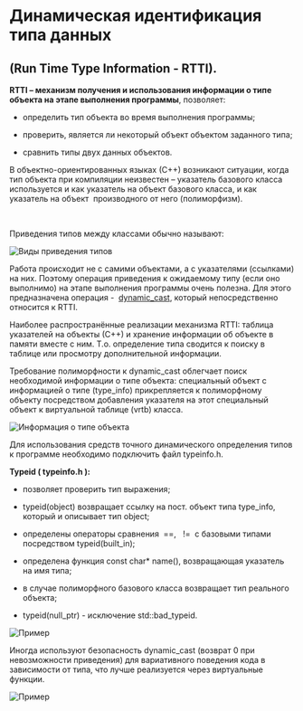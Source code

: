 ﻿---
date: '2019-03-18 20:58:18 +0300'
layout: post
categories: jekyll update
---

Динамическая идентификация типа данных
======================================

(Run Time Type Information - RTTI).
-----------------------------------

**RTTI – механизм получения и использования информации о типе объекта на этапе
выполнения программы**, позволяет:

-   определить тип объекта во время выполнения программы;

-   проверить, является ли некоторый объект объектом заданного типа;

-   сравнить типы двух данных объектов.

В объектно-ориентированных языках (С++) возникают ситуации, когда тип объекта
при компиляции неизвестен – указатель базового класса используется и как
указатель на объект базового класса, и как указатель на объект  производного от
него (полиморфизм).

 

Приведения типов между классами обычно называют:

![Виды приведения типов](https://cloud.mail.ru/public/Bf2S/2P6vV7edp/1.PNG)

Работа происходит не с самими объектами, а с указателями (ссылками) на них.
Поэтому операция приведения к ожидаемому типу (если оно выполнимо) на этапе
выполнения программы очень полезна. Для этого предназначена операция -
 [dynamic_cast](#_dynamic_cast_–_безопасное), который непосредственно относится
к RTTI.  

Наиболее распространённые реализации механизма RTTI: таблица указателей на
объекты (С++) и хранение информации об объекте в памяти вместе с ним. Т.о.
определение типа сводится к поиску в таблице или просмотру дополнительной
информации.

Требование полиморфности к dynamic_cast облегчает поиск необходимой информации о
типе объекта: специальный объект с информацией о типе (type_info) прикрепляется
к полиморфному объекту посредством добавления указателя на этот специальный
объект к виртуальной таблице (vrtb) класса.

![Информация о типе объекта](https://cloud.mail.ru/public/2aXa/cPo4XwbAR/2.PNG)

Для использования средств точного динамического определения типов к программе
необходимо подключить файл typeinfo.h.

**Typeid ( typeinfo.h ):**

-   позволяет проверить тип выражения;

-   typeid(object) возвращает ссылку на пост. объект типа type_info, который и
    описывает тип object;

-   определены операторы сравнения  ==,   !=  с базовыми типами посредством
    typeid(built_in);

-   определена функция const char\* name(), возвращающая указатель на имя типа;

-   в случае полиморфного базового класса возвращает тип реального объекта;

-   typeid(null_ptr) - исключение std::bad_typeid.

![Пример](https://cloud.mail.ru/public/4BuT/eDLd5AbE5/3.PNG)

Иногда используют безопасность dynamic_cast (возврат 0 при невозможности
приведения) для вариативного поведения кода в зависимости от типа, что лучше
реализуется через виртуальные функции.

![Пример](https://cloud.mail.ru/public/A1f5/aM1k5yfNM/4.PNG)
